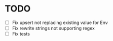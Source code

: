 # TODO

- [ ] Fix upsert not replacing existing value for Env
- [ ] Fix rewrite strings not supporting regex
- [ ] Fix tests
